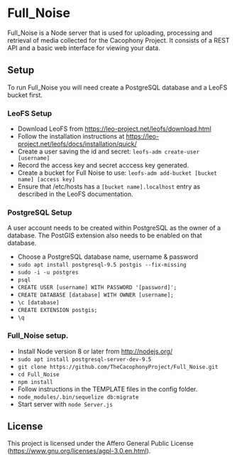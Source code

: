 # Full_Noise

Full_Noise is a Node server that is used for uploading, processing and
retrieval of media collected for the Cacophony Project. It consists of
a REST API and a basic web interface for viewing your data.

## Setup

To run Full_Noise you will need create a PostgreSQL database and a
LeoFS bucket first.

### LeoFS Setup

* Download LeoFS from https://leo-project.net/leofs/download.html
* Follow the installation instructions at https://leo-project.net/leofs/docs/installation/quick/
* Create a user saving the id and secret: `leofs-adm create-user [username]`
* Record the access key and secret acccess key generated.
* Create a bucket for Full Noise to use: `leofs-adm add-bucket [bucket name] [access key]`
* Ensure that /etc/hosts has a `[bucket name].localhost` entry as described in the LeoFS documentation.

### PostgreSQL Setup

A user account needs to be created within PostgreSQL as the owner of a
database. The PostGIS extension also needs to be enabled on that
database.

* Choose a PostgreSQL database name, username & password
* `sudo apt install postgresql-9.5 postgis --fix-missing`
* `sudo -i -u postgres`
* `psql`
* `CREATE USER [username] WITH PASSWORD '[password]';`
* `CREATE DATABASE [database] WITH OWNER [username];`
* `\c [database]`
* `CREATE EXTENSION postgis;`
* `\q`

### Full_Noise setup.

* Install Node version 8 or later from http://nodejs.org/
* `sudo apt install postgresql-server-dev-9.5`
* `git clone https://github.com/TheCacophonyProject/Full_Noise.git`
* `cd Full_Noise`
* `npm install`
* Follow instructions in the TEMPLATE files in the config folder.
* `node_modules/.bin/sequelize db:migrate`
* Start server with `node Server.js`

## License

This project is licensed under the Affero General Public License
(https://www.gnu.org/licenses/agpl-3.0.en.html).

